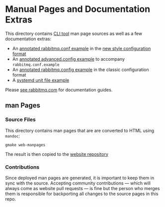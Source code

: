 # Manual Pages and Documentation Extras

This directory contains [CLI tool](https://rabbitmq.com/cli.html) man page sources as well as a few documentation extras:

 * An [annotated rabbitmq.conf example](./rabbitmq.conf.example) in the [new style configuration format](https://rabbitmq.com/configure.html)
 * An [annotated advanced.config example](./advanced.config.example) to accompany `rabbitmq.conf.example`
 * An [annotated rabbitmq.config example](./rabbitmq.config.example) in the classic configuration format
 * A [systemd unit file example](./rabbitmq-server.service.example)

Please [see rabbitmq.com](https://rabbitmq.com/documentation.html) for documentation guides.

## man Pages

### Source Files

This directory contains man pages that are are converted to HTML using `mandoc`:

    gmake web-manpages

The result is then copied to the [website repository](https://github.com/rabbitmq/rabbitmq-website/tree/live/site/man)

### Contributions

Since deployed man pages are generated, it is important to keep them in sync with the source.
Accepting community contributions — which will always come as website pull requests —
is fine but the person who merges them is responsible for backporting all changes
to the source pages in this repo.
